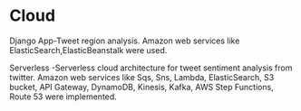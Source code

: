 # Cloud

Django App-Tweet region analysis. Amazon web services like ElasticSearch,ElasticBeanstalk were used.

Serverless -Serverless cloud architecture for tweet sentiment analysis from twitter. Amazon web services like Sqs, Sns, Lambda, ElasticSearch, S3 bucket, API Gateway, DynamoDB, Kinesis, Kafka, AWS Step Functions, Route 53 were implemented.
